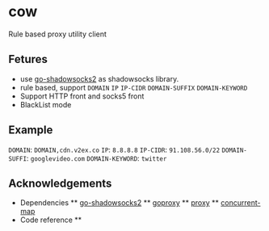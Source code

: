 # cow
Rule based proxy utility client

## Fetures
* use [go-shadowsocks2](https://github.com/shadowsocks/go-shadowsocks2) as shadowsocks library.
* rule based, support `DOMAIN` `IP` `IP-CIDR` `DOMAIN-SUFFIX` `DOMAIN-KEYWORD`
* Support HTTP front and socks5 front
* BlackList mode

## Example
`DOMAIN`: `DOMAIN,cdn.v2ex.co`
`IP`: `8.8.8.8`
`IP-CIDR`: `91.108.56.0/22`
`DOMAIN-SUFFI`: `googlevideo.com`
`DOMAIN-KEYWORD`: `twitter`

## Acknowledgements
* Dependencies
** [go-shadowsocks2](https://github.com/shadowsocks/go-shadowsocks2)
** [goproxy](github.com/elazarl/goproxy)
** [proxy](https://github.com/golang/net/tree/master/proxy)
** [concurrent-map](github.com/orcaman/concurrent-map)
* Code reference
** [](github.com/mischief/http2socks)
